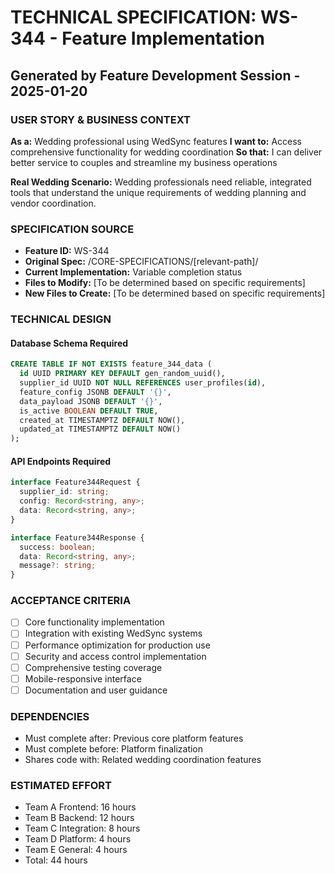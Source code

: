 # TECHNICAL SPECIFICATION: WS-344 - Feature Implementation
## Generated by Feature Development Session - 2025-01-20

### USER STORY & BUSINESS CONTEXT
**As a:** Wedding professional using WedSync features
**I want to:** Access comprehensive functionality for wedding coordination
**So that:** I can deliver better service to couples and streamline my business operations

**Real Wedding Scenario:**
Wedding professionals need reliable, integrated tools that understand the unique requirements of wedding planning and vendor coordination.

### SPECIFICATION SOURCE
- **Feature ID:** WS-344
- **Original Spec:** /CORE-SPECIFICATIONS/[relevant-path]/
- **Current Implementation:** Variable completion status
- **Files to Modify:** [To be determined based on specific requirements]
- **New Files to Create:** [To be determined based on specific requirements]

### TECHNICAL DESIGN

#### Database Schema Required
```sql
CREATE TABLE IF NOT EXISTS feature_344_data (
  id UUID PRIMARY KEY DEFAULT gen_random_uuid(),
  supplier_id UUID NOT NULL REFERENCES user_profiles(id),
  feature_config JSONB DEFAULT '{}',
  data_payload JSONB DEFAULT '{}',
  is_active BOOLEAN DEFAULT TRUE,
  created_at TIMESTAMPTZ DEFAULT NOW(),
  updated_at TIMESTAMPTZ DEFAULT NOW()
);
```

#### API Endpoints Required
```typescript
interface Feature344Request {
  supplier_id: string;
  config: Record<string, any>;
  data: Record<string, any>;
}

interface Feature344Response {
  success: boolean;
  data: Record<string, any>;
  message?: string;
}
```

### ACCEPTANCE CRITERIA
- [ ] Core functionality implementation
- [ ] Integration with existing WedSync systems
- [ ] Performance optimization for production use
- [ ] Security and access control implementation
- [ ] Comprehensive testing coverage
- [ ] Mobile-responsive interface
- [ ] Documentation and user guidance

### DEPENDENCIES
- Must complete after: Previous core platform features
- Must complete before: Platform finalization
- Shares code with: Related wedding coordination features

### ESTIMATED EFFORT
- Team A Frontend: 16 hours
- Team B Backend: 12 hours
- Team C Integration: 8 hours
- Team D Platform: 4 hours
- Team E General: 4 hours
- Total: 44 hours

